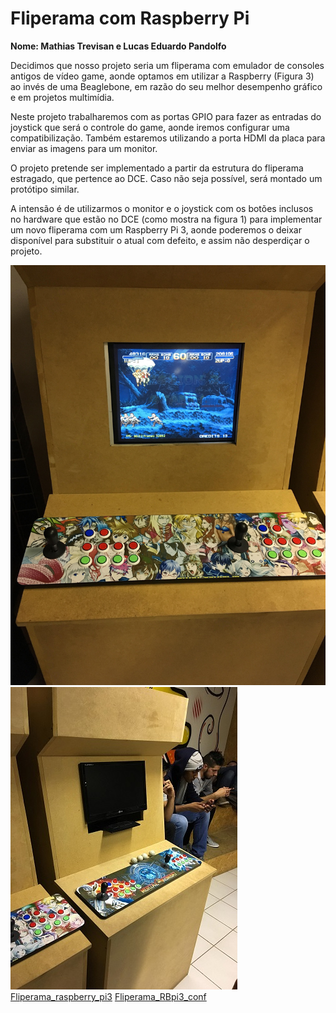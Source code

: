 # Fliperama com Raspberry Pi

**Nome: Mathias Trevisan e Lucas Eduardo Pandolfo**

Decidimos que nosso projeto seria um fliperama com emulador de consoles antigos de vídeo game,
aonde optamos em utilizar a Raspberry (Figura 3) ao invés de uma Beaglebone,
em razão do seu melhor desempenho gráfico e em projetos multimídia.

Neste projeto trabalharemos com as portas GPIO para fazer as entradas do joystick que será o
controle do game, aonde iremos configurar uma compatibilização. Também estaremos utilizando a
porta HDMI da placa para enviar as imagens para um monitor.

O projeto pretende ser implementado a partir da estrutura do fliperama estragado, que pertence ao DCE.
Caso não seja possível, será montado um protótipo similar.

A intensão é de utilizarmos o monitor e o joystick com os botões inclusos no hardware que estão no DCE
(como mostra na figura 1) para implementar um novo fliperama com um Raspberry Pi 3, aonde poderemos o
deixar disponível para substituir o atual com defeito, e assim não desperdiçar o projeto.

![Fliperama DCE](/41985781_266601204186773_5485603140361256960_n.jpg)
![Fliperama_defeituoso](/2.jpg)
[Fliperama_raspberry_pi3](/3.jpg)
[Fliperama_RBpi3_conf](/4.jpg)

